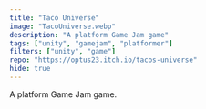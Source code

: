 ```yaml
---
title: "Taco Universe"
image: "TacoUniverse.webp"
description: "A platform Game Jam game"
tags: ["unity", "gamejam", "platformer"]
filters: ["unity", "game"]
repo: "https://optus23.itch.io/tacos-universe"
hide: true
---
```

A platform Game Jam game.

